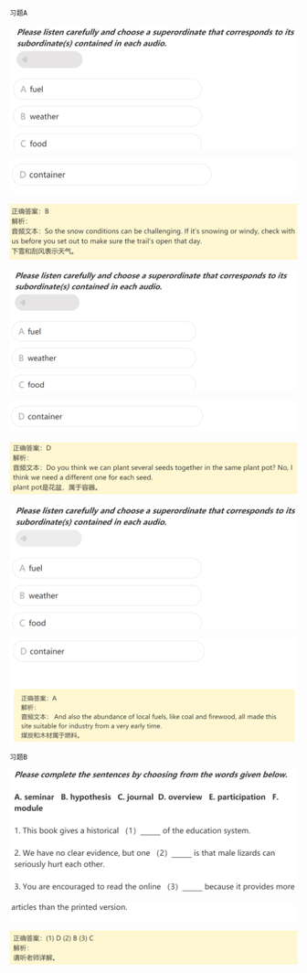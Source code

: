 `习题A`

![image-20240616233949168](assets/6.听力高频词汇(3)-学术讨论/image-20240616233949168.png)

![image-20240616233956878](assets/6.听力高频词汇(3)-学术讨论/image-20240616233956878.png)

![image-20240616234006788](assets/6.听力高频词汇(3)-学术讨论/image-20240616234006788.png)

![image-20240616234015327](assets/6.听力高频词汇(3)-学术讨论/image-20240616234015327.png)

![image-20240616234023586](assets/6.听力高频词汇(3)-学术讨论/image-20240616234023586.png)

![image-20240616234031791](assets/6.听力高频词汇(3)-学术讨论/image-20240616234031791.png)

![image-20240616234041323](assets/6.听力高频词汇(3)-学术讨论/image-20240616234041323.png)

![image-20240616234056832](assets/6.听力高频词汇(3)-学术讨论/image-20240616234056832.png)

`习题B`

![image-20240616234126297](assets/6.听力高频词汇(3)-学术讨论/image-20240616234126297.png)

![image-20240616234136607](assets/6.听力高频词汇(3)-学术讨论/image-20240616234136607.png)

![image-20240616234146494](assets/6.听力高频词汇(3)-学术讨论/image-20240616234146494.png)